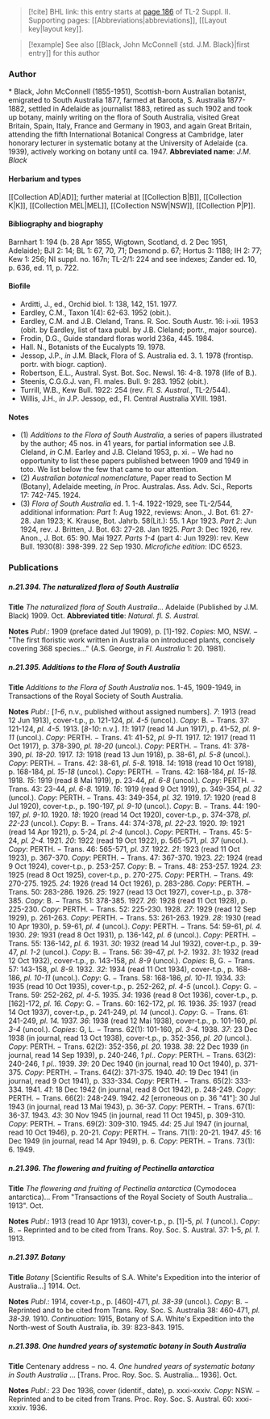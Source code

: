 > [!cite] BHL link: this entry starts at [page 186](https://www.biodiversitylibrary.org/page/33265383) of TL-2 Suppl. II.
> Supporting pages: [[Abbreviations|abbreviations]], [[Layout key|layout key]].

> [!example] See also [[Black, John McConnell {std. J.M. Black}|first entry]] for this author

### Author

\* Black, John McConnell (1855-1951), Scottish-born Australian botanist, emigrated to South Australia 1877, farmed at Baroota, S. Australia 1877-1882, settled in Adelaide as journalist 1883, retired as such 1902 and took up botany, mainly writing on the flora of South Australia, visited Great Britain, Spain, Italy, France and Germany in 1903, and again Great Britain, attending the fifth International Botanical Congress at Cambridge, later honorary lecturer in systematic botany at the University of Adelaide (ca. 1939), actively working on botany until ca. 1947. 
**Abbreviated name**: *J.M. Black*

#### Herbarium and types

[[Collection AD|AD]]; further material at [[Collection B|B]], [[Collection K|K]], [[Collection MEL|MEL]], [[Collection NSW|NSW]], [[Collection P|P]].

#### Bibliography and biography

Barnhart 1: 194 (b. 28 Apr 1855, Wigtown, Scotland, d. 2 Dec 1951, Adelaide); BJI 2: 14; BL 1: 67, 70, 71; Desmond p. 67; Hortus 3: 1188; IH 2: 77; Kew 1: 256; NI suppl. no. 167n; TL-2/1: 224 and see indexes; Zander ed. 10, p. 636, ed. 11, p. 722.

#### Biofile

- Arditti, J., ed., Orchid biol. 1: 138, 142, 151. 1977.
- Eardley, C.M., Taxon 1(4): 62-63. 1952 (obit.).
- Eardley, C.M. and J.B. Cleland, Trans. R. Soc. South Austr. 16: i-xii. 1953 (obit. by Eardley, list of taxa publ. by J.B. Cleland; portr., major source).
- Frodin, D.G., Guide standard floras world 236a, 445. 1984.
- Hall. N., Botanists of the Eucalypts 19. 1978.
- Jessop, J.P., *in* J.M. Black, Flora of S. Australia ed. 3. 1. 1978 (frontisp. portr. with biogr. caption).
- Robertson, E.L., Austral. Syst. Bot. Soc. Newsl. 16: 4-8. 1978 (life of B.).
- Steenis, C.G.G.J. van, Fl. males. Bull. 9: 283. 1952 (obit.).
- Turrill, W.B., Kew Bull. 1922: 254 (rev. *Fl. S. Austral.*, TL-2/544).
- Willis, J.H., *in* J.P. Jessop, ed., Fl. Central Australia XVIII. 1981.

#### Notes

- (1) *Additions to the Flora of South Australia*, a series of papers illustrated by the author; 45 nos. in 41 years, for partial information see J.B. Cleland, *in* C.M. Earley and J.B. Cleland 1953, p. xi. − We had no opportunity to list these papers published between 1909 and 1949 in toto. We list below the few that came to our attention.
- (2) *Australian botanical nomenclature*, Paper read to Section M (Botany), Adelaide meeting, *in* Proc. Australas. Ass. Adv. Sci., Reports 17: 742-745. 1924.
- (3) *Flora of South Australia* ed. 1. 1-4. 1922-1929, see TL-2/544, additional information: *Part 1*: Aug 1922, reviews: Anon., J. Bot. 61: 27-28. Jan 1923; K. Krause, Bot. Jahrb. 58(Lit.): 55. 1 Apr 1923.
*Part 2*: Jun 1924, rev. J. Britten, J. Bot. 63: 27-28. Jan 1925.
*Part 3*: Dec 1926, rev. Anon., J. Bot. 65: 90. Mai 1927.
*Parts 1-4* (part 4: Jun 1929): rev. Kew Bull. 1930(8): 398-399. 22 Sep 1930. *Microfiche edition*: IDC 6523.

### Publications

##### n.21.394. The naturalized flora of South Australia

**Title**
*The naturalized flora of South Australia*... Adelaide (Published by J.M. Black) 1909. Oct.
**Abbreviated title**: *Natural. fl. S. Austral.*

**Notes**
*Publ*.: 1909 (preface dated Jul 1909), p. \[1\]-192. *Copies*: MO, NSW. − "The first floristic work written in Australia on introduced plants, concisely covering 368 species..." (A.S. George, *in Fl. Australia* 1: 20. 1981).

##### n.21.395. Additions to the Flora of South Australia

**Title**
*Additions to the Flora of South Australia* nos. 1-45, 1909-1949, in Transactions of the Royal Society of South Australia.

**Notes**
*Publ*.: \[*1-6*, n.v., published without assigned numbers\].
*7*: 1913 (read 12 Jun 1913), cover-t.p., p. 121-124, *pl. 4-5* (uncol.). *Copy*: B. − Trans. 37: 121-124, *pl. 4-5.* 1913.
\[*8-10*: n.v.\].
*11*: 1917 (read 14 Jun 1917), p. 41-52, *pl. 9-11* (uncol.). *Copy*: PERTH. − Trans. 41: 41-52, *pl. 9-11.* 1917.
*12*: 1917 (read 11 Oct 1917), p. 378-390, *pl. 18-20* (uncol.). *Copy*: PERTH. − Trans. 41: 378-390, *pl. 18-20.* 1917.
*13*: 1918 (read 13 Jun 1918), p. 38-61, *pl. 5-8* (uncol.). *Copy*: PERTH. − Trans. 42: 38-61, *pl. 5-8.* 1918.
*14*: 1918 (read 10 Oct 1918), p. 168-184, *pl. 15-18* (uncol.). *Copy*: PERTH. − Trans. 42: 168-184, *pl. 15-18.* 1918.
*15*: 1919 (read 8 Mai 1919), p. 23-44, *pl. 6-8* (uncol.). *Copy*: PERTH. − Trans. 43: 23-44, *pl. 6-8.* 1919.
*16*: 1919 (read 9 Oct 1919), p. 349-354, *pl. 32* (uncol.). *Copy*: PERTH. − Trans. 43: 349-354, *pl. 32.* 1919.
*17*: 1920 (read 8 Jul 1920), cover-t.p., p. 190-197, *pl. 9-10* (uncol.). *Copy*: B. − Trans. 44: 190-197, *pl. 9-10.* 1920.
*18*: 1920 (read 14 Oct 1920), cover-t.p., p. 374-378, *pl. 22-23* (uncol.). *Copy*: B. − Trans. 44: 374-378, *pl. 22-23.* 1920.
*19*: 1921 (read 14 Apr 1921), p. 5-24, *pl. 2-4* (uncol.). *Copy*: PERTH. − Trans. 45: 5-24, *pl. 2-4.* 1921.
*20*: 1922 (read 19 Oct 1922), p. 565-571, *pl. 37* (uncol.). *Copy*: PERTH. − Trans. 46: 565-571, *pl. 37.* 1922.
*21*: 1923 (read 11 Oct 1923), p. 367-370. *Copy*: PERTH. − Trans. 47: 367-370. 1923.
*22*: 1924 (read 9 Oct 1924), cover-t.p., p. 253-257. *Copy*: B. − Trans. 48: 253-257. 1924.
*23*: 1925 (read 8 Oct 1925), cover-t.p., p. 270-275. *Copy*: PERTH. − Trans. 49: 270-275. 1925.
*24*: 1926 (read 14 Oct 1926), p. 283-286. *Copy*: PERTH. − Trans. 50: 283-286. 1926.
*25*: 1927 (read 13 Oct 1927), cover-t.p., p. 378-385. *Copy*: B. − Trans. 51: 378-385. 1927.
*26*: 1928 (read 11 Oct 1928), p. 225-230. *Copy*: PERTH. − Trans. 52: 225-230. 1928.
*27*: 1929 (read 12 Sep 1929), p. 261-263. *Copy*: PERTH. − Trans. 53: 261-263. 1929.
*28*: 1930 (read 10 Apr 1930), p. 59-61, *pl. 4* (uncol.). *Copy*: PERTH. − Trans. 54: 59-61, *pl. 4.* 1930.
*29*: 1931 (read 8 Oct 1931), p. 136-142, *pl. 6* (uncol.). *Copy*: PERTH. − Trans. 55: 136-142, *pl. 6.* 1931.
*30*: 1932 (read 14 Jul 1932), cover-t.p., p. 39-47, *pl. 1-2* (uncol.). *Copy*: B. − Trans. 56: 39-47, *pl. 1-2.* 1932.
*31*: 1932 (read 12 Oct 1932), cover-t.p., p. 143-158, *pl. 8-9* (uncol.). *Copies*: B, G. − Trans. 57: 143-158, *pl. 8-9.* 1932.
*32*: 1934 (read 11 Oct 1934), cover-t.p., p. 168-186, *pl. 10-11* (uncol.). *Copy*: G. − Trans. 58: 168-186, *pl. 10-11.* 1934.
*33*: 1935 (read 10 Oct 1935), cover-t.p., p. 252-262, *pl. 4-5* (uncol.). *Copy*: G. − Trans. 59: 252-262, *pl. 4-5.* 1935.
*34*: 1936 (read 8 Oct 1936), cover-t.p., p. \[162\]-172, *pl. 16.* *Copy*: G. − Trans. 60: 162-172, *pl. 16.* 1936.
*35*: 1937 (read 14 Oct 1937), cover-t.p., p. 241-249, *pl. 14* (uncol.). *Copy*: G. − Trans. 61: 241-249, *pl. 14.* 1937.
*36*: 1938 (read 12 Mai 1938), cover-t.p., p. 101-160, *pl. 3-4* (uncol.). *Copies*: G, L. − Trans. 62(1): 101-160, *pl. 3-4.* 1938.
*37*: 23 Dec 1938 (in journal, read 13 Oct 1938), cover-t.p., p. 352-356, *pl. 20* (uncol.). *Copy*: PERTH. − Trans. 62(2): 352-356, *pl. 20.* 1938.
*38*: 22 Dec 1939 (in journal, read 14 Sep 1939), p. 240-246, *1 pl*.. *Copy*: PERTH. − Trans. 63(2): 240-246, *1 pl*.. 1939.
*39*: 20 Dec 1940 (in journal, read 10 Oct 1940), p. 371-375. *Copy*: PERTH. − Trans. 64(2): 371-375. 1940.
*40*: 19 Dec 1941 (in journal, read 9 Oct 1941), p. 333-334. *Copy*: PERTH. − Trans. 65(2): 333-334. 1941.
*41*: 18 Dec 1942 (in journal, read 8 Oct 1942), p. 248-249. *Copy*: PERTH. − Trans. 66(2): 248-249. 1942.
*42* \[erroneous on p. 36 "41"\]: 30 Jul 1943 (in journal, read 13 Mai 1943), p. 36-37. *Copy*: PERTH. − Trans. 67(1): 36-37. 1943.
*43*: 30 Nov 1945 (in journal, read 11 Oct 1945), p. 309-310. *Copy*: PERTH. − Trans. 69(2): 309-310. 1945.
*44*: 25 Jul 1947 (in journal, read 10 Oct 1946), p. 20-21. *Copy*: PERTH. − Trans. 71(1): 20-21. 1947.
*45*: 16 Dec 1949 (in journal, read 14 Apr 1949), p. 6. *Copy*: PERTH. − Trans. 73(1): 6. 1949.

##### n.21.396. The flowering and fruiting of Pectinella antarctica

**Title**
*The flowering and fruiting of Pectinella antarctica* (Cymodocea antarctica)... From "Transactions of the Royal Society of South Australia... 1913". Oct.

**Notes**
*Publ*.: 1913 (read 10 Apr 1913), cover-t.p., p. \[1\]-5, *pl. 1* (uncol.). *Copy*: B. − Reprinted and to be cited from Trans. Roy. Soc. S. Austral. 37: 1-5, *pl. 1.* 1913.

##### n.21.397. Botany

**Title**
*Botany* \[Scientific Results of S.A. White's Expedition into the interior of Australia...\] 1914. Oct.

**Notes**
*Publ*.: 1914, cover-t.p., p. \[460\]-471, *pl. 38-39* (uncol.). *Copy*: B. − Reprinted and to be cited from Trans. Roy. Soc. S. Australia 38: 460-471, *pl. 38-39.* 1910.
*Continuation*: 1915, Botany of S.A. White's Expedition into the North-west of South Australia, ib. 39: 823-843. 1915.

##### n.21.398. One hundred years of systematic botany in South Australia

**Title**
Centenary address − no. 4. *One hundred years of systematic botany in South Australia* ... \[Trans. Proc. Roy. Soc. S. Australia... 1936\]. Oct.

**Notes**
*Publ*.: 23 Dec 1936, cover (identif., date), p. xxxi-xxxiv. *Copy*: NSW. − Reprinted and to be cited from Trans. Proc. Roy. Soc. S. Austral. 60: xxxi-xxxiv. 1936.

